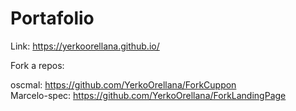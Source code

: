 # Portafolio

Link: https://yerkoorellana.github.io/

Fork a repos:

oscmal: https://github.com/YerkoOrellana/ForkCuppon <br>
Marcelo-spec: https://github.com/YerkoOrellana/ForkLandingPage
